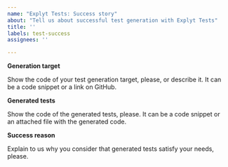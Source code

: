 ```yaml
---
name: "Explyt Tests: Success story"
about: "Tell us about successful test generation with Explyt Tests"
title: ''
labels: test-success
assignees: ''

---
```


**Generation target**

Show the code of your test generation target, please, or describe it.
It can be a code snippet or a link on GitHub.

**Generated tests**

Show the code of the generated tests, please.
It can be a code snippet or an attached file with the generated code.

**Success reason**

Explain to us why you consider that generated tests satisfy your needs, please.

